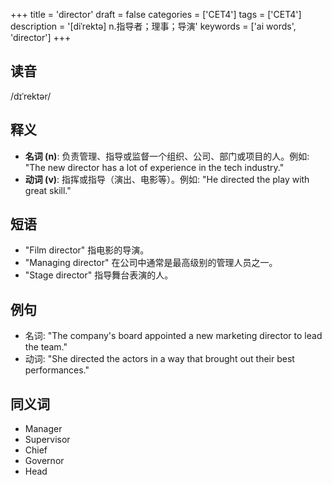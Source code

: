 +++
title = 'director'
draft = false
categories = ['CET4']
tags = ['CET4']
description = '[diˈrektə] n.指导者；理事；导演'
keywords = ['ai words', 'director']
+++

## 读音
/dɪˈrektər/

## 释义
- **名词 (n)**: 负责管理、指导或监督一个组织、公司、部门或项目的人。例如: "The new director has a lot of experience in the tech industry."
- **动词 (v)**: 指挥或指导（演出、电影等）。例如: "He directed the play with great skill."

## 短语
- "Film director" 指电影的导演。
- "Managing director" 在公司中通常是最高级别的管理人员之一。
- "Stage director" 指导舞台表演的人。

## 例句
- 名词: "The company's board appointed a new marketing director to lead the team."
- 动词: "She directed the actors in a way that brought out their best performances."

## 同义词
- Manager
- Supervisor
- Chief
- Governor
- Head
